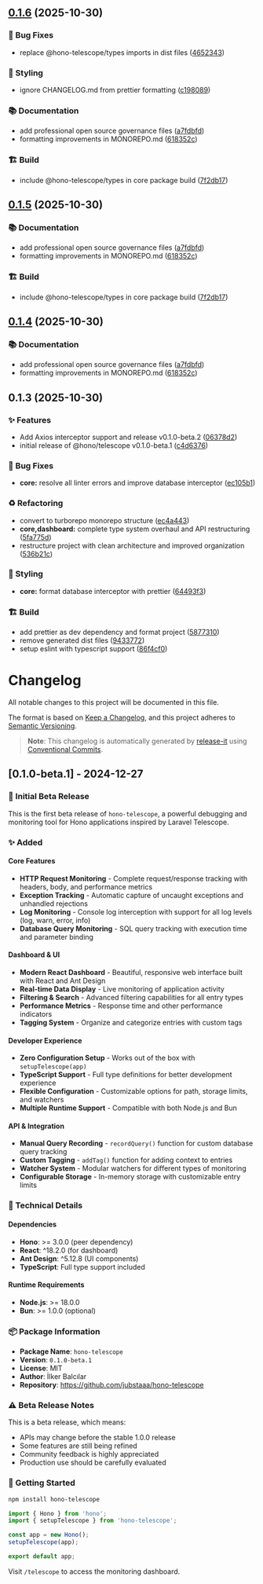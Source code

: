 

## [0.1.6](https://github.com/jubstaaa/hono-telescope/compare/v%s...v%s) (2025-10-30)


### 🐛 Bug Fixes

* replace @hono-telescope/types imports in dist files ([4652343](https://github.com/jubstaaa/hono-telescope/commit/4652343fbdb26a24bdd2aa45b207b06cc93f4273))


### 💎 Styling

* ignore CHANGELOG.md from prettier formatting ([c198089](https://github.com/jubstaaa/hono-telescope/commit/c1980894782acbcadc8b21f9a3757e9b1f8f3784))


### 📚 Documentation

* add professional open source governance files ([a7fdbfd](https://github.com/jubstaaa/hono-telescope/commit/a7fdbfd193d736e70ea4a3f8b1a6854b2389897c))
* formatting improvements in MONOREPO.md ([618352c](https://github.com/jubstaaa/hono-telescope/commit/618352c8a6af0d71267b757db79c9ce097ac4416))


### 🏗️ Build

* include @hono-telescope/types in core package build ([7f2db17](https://github.com/jubstaaa/hono-telescope/commit/7f2db17458311853da7c034de5e41adba46e1bdf))

## [0.1.5](https://github.com/jubstaaa/hono-telescope/compare/v%s...v%s) (2025-10-30)


### 📚 Documentation

* add professional open source governance files ([a7fdbfd](https://github.com/jubstaaa/hono-telescope/commit/a7fdbfd193d736e70ea4a3f8b1a6854b2389897c))
* formatting improvements in MONOREPO.md ([618352c](https://github.com/jubstaaa/hono-telescope/commit/618352c8a6af0d71267b757db79c9ce097ac4416))


### 🏗️ Build

* include @hono-telescope/types in core package build ([7f2db17](https://github.com/jubstaaa/hono-telescope/commit/7f2db17458311853da7c034de5e41adba46e1bdf))

## [0.1.4](https://github.com/jubstaaa/hono-telescope/compare/v%s...v%s) (2025-10-30)

### 📚 Documentation

- add professional open source governance files ([a7fdbfd](https://github.com/jubstaaa/hono-telescope/commit/a7fdbfd193d736e70ea4a3f8b1a6854b2389897c))
- formatting improvements in MONOREPO.md ([618352c](https://github.com/jubstaaa/hono-telescope/commit/618352c8a6af0d71267b757db79c9ce097ac4416))

## 0.1.3 (2025-10-30)

### ✨ Features

- Add Axios interceptor support and release v0.1.0-beta.2 ([06378d2](https://github.com/jubstaaa/hono-telescope/commit/06378d245a9c9c378d3ab085c65e930c402cb53e))
- initial release of @hono/telescope v0.1.0-beta.1 ([c4d6376](https://github.com/jubstaaa/hono-telescope/commit/c4d6376f22331bff43e2e6d2da23c70b0bceae98))

### 🐛 Bug Fixes

- **core:** resolve all linter errors and improve database interceptor ([ec105b1](https://github.com/jubstaaa/hono-telescope/commit/ec105b1bbe1c68ee2f4632fe66619680d83b5e86))

### ♻️ Refactoring

- convert to turborepo monorepo structure ([ec4a443](https://github.com/jubstaaa/hono-telescope/commit/ec4a4436286bee36c4af13e714afb3a3910722dd))
- **core,dashboard:** complete type system overhaul and API restructuring ([5fa775d](https://github.com/jubstaaa/hono-telescope/commit/5fa775d89a95f74ba78eb803ae3180a3c2497199))
- restructure project with clean architecture and improved organization ([536b21c](https://github.com/jubstaaa/hono-telescope/commit/536b21cee4ad5a8974be141dff2648ea481ca563))

### 💎 Styling

- **core:** format database interceptor with prettier ([64493f3](https://github.com/jubstaaa/hono-telescope/commit/64493f38b03ddb57b2a5124e50a5cce05238e684))

### 🏗️ Build

- add prettier as dev dependency and format project ([5877310](https://github.com/jubstaaa/hono-telescope/commit/58773104ed5fe8bceefbc3964eba42f103e3f615))
- remove generated dist files ([9433772](https://github.com/jubstaaa/hono-telescope/commit/943377235a2ab714a549e39e890a4256fe64fa93))
- setup eslint with typescript support ([86f4cf0](https://github.com/jubstaaa/hono-telescope/commit/86f4cf075b71552379bc8b16e6cd69bc12f93e69))

# Changelog

All notable changes to this project will be documented in this file.

The format is based on [Keep a Changelog](https://keepachangelog.com/en/1.0.0/),
and this project adheres to [Semantic Versioning](https://semver.org/spec/v2.0.0.html).

> **Note**: This changelog is automatically generated by [release-it](https://github.com/release-it/release-it) using [Conventional Commits](https://www.conventionalcommits.org/).

## [0.1.0-beta.1] - 2024-12-27

### 🎉 Initial Beta Release

This is the first beta release of `hono-telescope`, a powerful debugging and monitoring tool for Hono applications inspired by Laravel Telescope.

### ✨ Added

#### Core Features

- **HTTP Request Monitoring** - Complete request/response tracking with headers, body, and performance metrics
- **Exception Tracking** - Automatic capture of uncaught exceptions and unhandled rejections
- **Log Monitoring** - Console log interception with support for all log levels (log, warn, error, info)
- **Database Query Monitoring** - SQL query tracking with execution time and parameter binding

#### Dashboard & UI

- **Modern React Dashboard** - Beautiful, responsive web interface built with React and Ant Design
- **Real-time Data Display** - Live monitoring of application activity
- **Filtering & Search** - Advanced filtering capabilities for all entry types
- **Performance Metrics** - Response time and other performance indicators
- **Tagging System** - Organize and categorize entries with custom tags

#### Developer Experience

- **Zero Configuration Setup** - Works out of the box with `setupTelescope(app)`
- **TypeScript Support** - Full type definitions for better development experience
- **Flexible Configuration** - Customizable options for path, storage limits, and watchers
- **Multiple Runtime Support** - Compatible with both Node.js and Bun

#### API & Integration

- **Manual Query Recording** - `recordQuery()` function for custom database query tracking
- **Custom Tagging** - `addTag()` function for adding context to entries
- **Watcher System** - Modular watchers for different types of monitoring
- **Configurable Storage** - In-memory storage with customizable entry limits

### 🔧 Technical Details

#### Dependencies

- **Hono**: >= 3.0.0 (peer dependency)
- **React**: ^18.2.0 (for dashboard)
- **Ant Design**: ^5.12.8 (UI components)
- **TypeScript**: Full type support included

#### Runtime Requirements

- **Node.js**: >= 18.0.0
- **Bun**: >= 1.0.0 (optional)

### 📦 Package Information

- **Package Name**: `hono-telescope`
- **Version**: `0.1.0-beta.1`
- **License**: MIT
- **Author**: İlker Balcılar
- **Repository**: https://github.com/jubstaaa/hono-telescope

### ⚠️ Beta Release Notes

This is a beta release, which means:

- APIs may change before the stable 1.0.0 release
- Some features are still being refined
- Community feedback is highly appreciated
- Production use should be carefully evaluated

### 🚀 Getting Started

```bash
npm install hono-telescope
```

```typescript
import { Hono } from 'hono';
import { setupTelescope } from 'hono-telescope';

const app = new Hono();
setupTelescope(app);

export default app;
```

Visit `/telescope` to access the monitoring dashboard.
